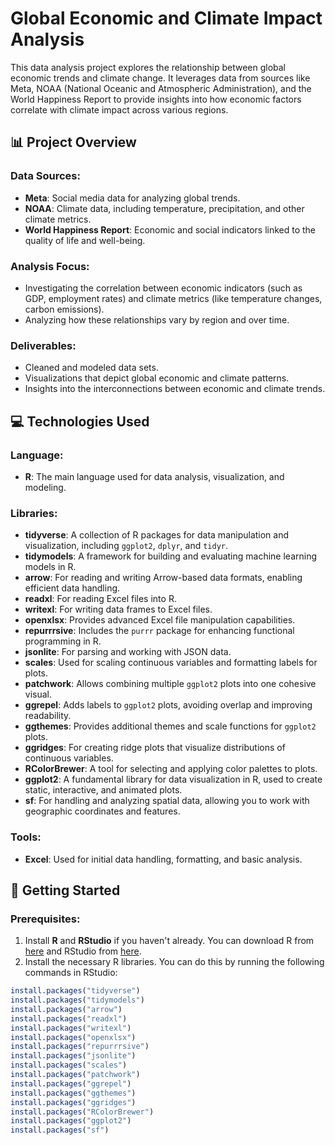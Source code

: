 # Global Economic and Climate Impact Analysis

This data analysis project explores the relationship between global economic trends and climate change. It leverages data from sources like Meta, NOAA (National Oceanic and Atmospheric Administration), and the World Happiness Report to provide insights into how economic factors correlate with climate impact across various regions.

## 📊 Project Overview

### Data Sources:
- **Meta**: Social media data for analyzing global trends.
- **NOAA**: Climate data, including temperature, precipitation, and other climate metrics.
- **World Happiness Report**: Economic and social indicators linked to the quality of life and well-being.

### Analysis Focus:
- Investigating the correlation between economic indicators (such as GDP, employment rates) and climate metrics (like temperature changes, carbon emissions).
- Analyzing how these relationships vary by region and over time.
  
### Deliverables:
- Cleaned and modeled data sets.
- Visualizations that depict global economic and climate patterns.
- Insights into the interconnections between economic and climate trends.

## 💻 Technologies Used

### Language:
- **R**: The main language used for data analysis, visualization, and modeling.

### Libraries:
- **tidyverse**: A collection of R packages for data manipulation and visualization, including `ggplot2`, `dplyr`, and `tidyr`.
- **tidymodels**: A framework for building and evaluating machine learning models in R.
- **arrow**: For reading and writing Arrow-based data formats, enabling efficient data handling.
- **readxl**: For reading Excel files into R.
- **writexl**: For writing data frames to Excel files.
- **openxlsx**: Provides advanced Excel file manipulation capabilities.
- **repurrrsive**: Includes the `purrr` package for enhancing functional programming in R.
- **jsonlite**: For parsing and working with JSON data.
- **scales**: Used for scaling continuous variables and formatting labels for plots.
- **patchwork**: Allows combining multiple `ggplot2` plots into one cohesive visual.
- **ggrepel**: Adds labels to `ggplot2` plots, avoiding overlap and improving readability.
- **ggthemes**: Provides additional themes and scale functions for `ggplot2` plots.
- **ggridges**: For creating ridge plots that visualize distributions of continuous variables.
- **RColorBrewer**: A tool for selecting and applying color palettes to plots.
- **ggplot2**: A fundamental library for data visualization in R, used to create static, interactive, and animated plots.
- **sf**: For handling and analyzing spatial data, allowing you to work with geographic coordinates and features.

### Tools:
- **Excel**: Used for initial data handling, formatting, and basic analysis.

## 📂 Getting Started

### Prerequisites:
1. Install **R** and **RStudio** if you haven't already. You can download R from [here](https://cran.r-project.org) and RStudio from [here](https://rstudio.com/products/rstudio/download/).
2. Install the necessary R libraries. You can do this by running the following commands in RStudio:

```r
install.packages("tidyverse")
install.packages("tidymodels")
install.packages("arrow")
install.packages("readxl")
install.packages("writexl")
install.packages("openxlsx")
install.packages("repurrrsive")
install.packages("jsonlite")
install.packages("scales")
install.packages("patchwork")
install.packages("ggrepel")
install.packages("ggthemes")
install.packages("ggridges")
install.packages("RColorBrewer")
install.packages("ggplot2")
install.packages("sf")


